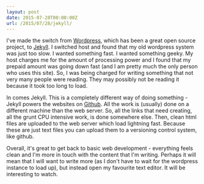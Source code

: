 ```yaml
---
layout: post
date: 2015-07-28T00:00:00Z
url: /2015/07/28/jekyll/
---
```


I've made the switch from [Wordpress](http://www.wordpress.org), which has been a great open source project, to [Jekyll](http://www.jekyllrb.com). I switched host and found that my old wordpress system was just too slow. I wanted something fast. I wanted something geeky. My host charges me for the amount of processing power and I found that my prepaid amount was going down fast (and I am pretty much the only person who uses this site). So, I was being charged for writing something that not very many people were reading. They may possibly not be reading it because it took too long to load.

In comes Jekyll. This is a completely different way of doing something - Jekyll powers the websites on [Github](http://www.github.com). All the work is (usually) done on a different machine than the web server. So, all the links that need creating, all the grunt CPU intensive work, is done somewhere else. Then, clean html files are uploaded to the web server which load lightning fast. Because these are just text files you can upload them to a versioning control system, like github.

Overall, it's great to get back to basic web development - everything feels clean and I'm more in touch with the content that I'm writing. Perhaps it will mean that I will want to write more (as I don't have to wait for the wordpress instance to load up), but instead open my favourite text editor. It will be interesting to watch. 

